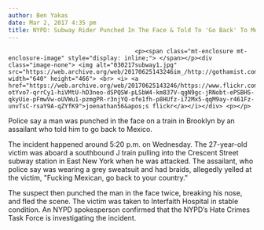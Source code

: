 ```yaml
---
author: Ben Yakas
date: Mar 2, 2017 4:35 pm
title: NYPD: Subway Rider Punched In The Face & Told To 'Go Back' To Mexico In Possible Hate Crime
---
```


	
										<p><span class="mt-enclosure mt-enclosure-image" style="display: inline;"> </span></p><div class="image-none"> <img alt="030217subway1.jpg" src="https://web.archive.org/web/20170625143246im_/http://gothamist.com/attachments/byakas/030217subway1.jpg" width="640" height="466"> <br> <i> <a href="https://web.archive.org/web/20170625143246/https://www.flickr.com/photos/newyorker93/10920880284/in/photolist-otYvo7-qrrCy1-hiVMtU-hD3neo-dSPQSW-pLSbW4-km837V-qgN9gc-jRNobt-ePSBHS-qkyUie-pFmwVw-oUVWu1-pzmgPR-r3njYQ-ofe1fh-p8HUfz-i72Mx5-qqM9ay-r461Fz-unvTsC-rsaY9A-qZYfK9">joenathan56&apos;s flickr</a></i></div> <p></p>

<p>Police say a man was punched in the face on a train in Brooklyn by an assailant who told him to go back to Mexico.</p>

<p>The incident happened around 5:20 p.m. on Wednesday. The 27-year-old victim was aboard a southbound J train pulling into the Crescent Street subway station in East New York when he was attacked. The assailant, who police say was wearing a grey sweatsuit and had braids, allegedly yelled at the victim, &quot;Fucking Mexican, go back to your country.&quot;</p>

<p>The suspect then punched the man in the face twice, breaking his nose, and fled the scene. The victim was taken to Interfaith Hospital in stable condition. An NYPD spokesperson confirmed that the NYPD&#x2019;s Hate Crimes Task Force is investigating the incident.</p>					
										
									
				